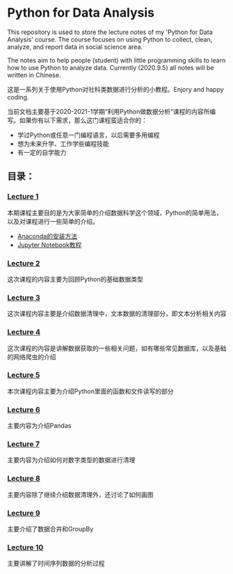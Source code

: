 # Python for Data Analysis

This repository is used to store the lecture notes of my 'Python for Data Analysis' course.
The course focuses on using Python to collect, clean, analyze, and report data in social science area.

The notes aim to help people (student) with little programming skills to learn how to use Python to analyze data.
Currently (2020.9.5) all notes will be written in Chinese.

这是一系列关于使用Python对社科类数据进行分析的小教程。Enjory and happy coding.

当前文档主要基于2020-2021-1学期“利用Python做数据分析”课程的内容所编写。如果你有以下需求，那么这门课程蛮适合你的：

- 学过Python或任意一门编程语言，以后需要多用编程
- 想为未来升学、工作学些编程技能
- 有一定的自学能力

## 目录：

### [Lecture 1](\html_sildes\Week1_intro.html)

本期课程主要目的是为大家简单的介绍数据科学这个领域，Python的简单用法，以及对课程进行一些简单的介绍。
- [Anaconda的安装方法](..\help_docs\Anaconda_installsetup.html)
- [Jupyter Notebook教程](..\help_docs\Jnb_tutorial.html)

### [Lecture 2](html_sildes\Week2_python_variables.html)

这次课程的内容主要为回顾Python的基础数据类型


### [Lecture 3](html_sildes\Week3_text_analysis.html)

这次课程内容主要是介绍数据清理中，文本数据的清理部分，即文本分析相关内容

### [Lecture 4](html_sildes\Week4_dataaccess.html)
这次课程的内容是讲解数据获取的一些相关问题，如有哪些常见数据库，以及基础的网络爬虫的介绍

### [Lecture 5](html_sildes\Week5_function_filerw.html)
本次课程内容主要为介绍Python里面的函数和文件读写的部分

### [Lecture 6](html_sildes\Week6_pandasIntro.html)

主要内容为介绍Pandas

### [Lecture 7](html_sildes\Week7_datacleaning.html)

主要内容为介绍如何对数字类型的数据进行清理

### [Lecture 8](html_sildes\Week8_datamerge_plotting.html)

主要内容除了继续介绍数据清理外，还讨论了如何画图

### [Lecture 9](html_sildes\Week9_plotting_groupby.html)

主要介绍了数据合并和GroupBy

### [Lecture 10](html_sildes\Week10_timeseries.html)

主要讲解了时间序列数据的分析过程